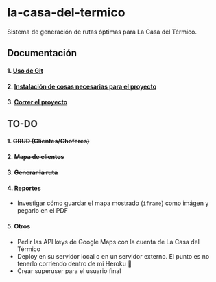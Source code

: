 # la-casa-del-termico
Sistema de generación de rutas óptimas para La Casa del Térmico.

## Documentación

#### 1. [Uso de Git](/docs/GIT.md)
#### 2. [Instalación de cosas necesarias para el proyecto](/docs/INSTALL.md)
#### 3. [Correr el proyecto](/docs/RUN.md)

## TO-DO

#### 1. ~~CRUD (Clientes/Choferes)~~
#### 2. ~~Mapa de clientes~~
#### 3. ~~Generar la ruta~~
#### 4. Reportes
 * Investigar cómo guardar el mapa mostrado (`iframe`) como imágen y pegarlo en el PDF
#### 5. Otros
 * Pedir las API keys de Google Maps con la cuenta de La Casa del Térmico
 * Deploy en su servidor local o en un servidor externo. El punto es no tenerlo corriendo dentro de mi Heroku 👀
 * Crear superuser para el usuario final

